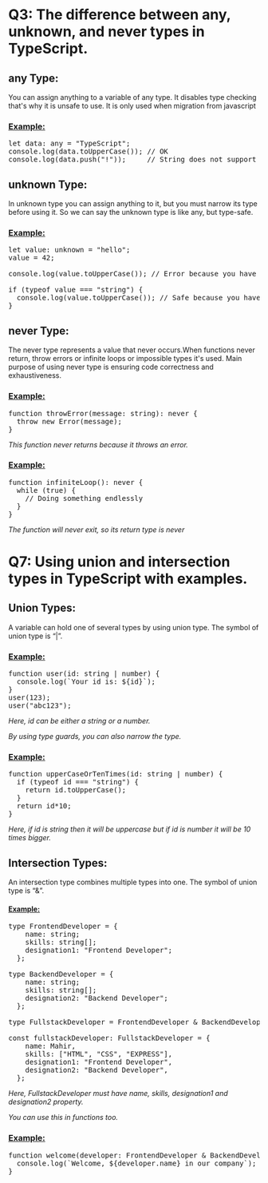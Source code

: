 # **Q3: The difference between any, unknown, and never types in TypeScript.**
## **any Type:**
You can assign anything to a variable of any type. It disables type checking that's why it is unsafe to use. It is only used when migration from javascript
### <ins>Example:</ins>
<pre>let data: any = "TypeScript";
console.log(data.toUpperCase()); // OK
console.log(data.push("!"));     // String does not support push but it will show No error</pre> 

## **unknown Type:**
In unknown type you can assign anything to it, but you must narrow its type before using it. So we can say the unknown type is like any, but type-safe.
### <ins>Example:</ins>
<pre>let value: unknown = "hello";
value = 42;

console.log(value.toUpperCase()); // Error because you have not checked the type first

if (typeof value === "string") {
  console.log(value.toUpperCase()); // Safe because you have checked the type first
}</pre>

## **never Type:**
The never type represents a value that never occurs.When functions never return, throw errors or infinite loops or impossible types it's used. Main purpose of using never type is ensuring code correctness and exhaustiveness.

### <ins>Example:</ins>
<pre>function throwError(message: string): never {
  throw new Error(message);
}</pre>

*This function never returns because it throws an error.*

### <ins>Example:</ins>
<pre>function infiniteLoop(): never {
  while (true) {
    // Doing something endlessly
  }
}</pre>

*The function will never exit, so its return type is never*

# **Q7: Using union and intersection types in TypeScript with examples.**
## **Union Types:**
A variable can hold one of several types by using union type. The symbol of union type is “|”.
### <ins>Example:</ins>
<pre>function user(id: string | number) {
  console.log(`Your id is: ${id}`);
}
user(123);
user("abc123");</pre>

*Here, id can be either a string or a number.*

*By using type guards, you can also narrow the type.*
### <ins>Example:</ins>
<pre>function upperCaseOrTenTimes(id: string | number) {
  if (typeof id === "string") {
    return id.toUpperCase(); 
  }
  return id*10;     
}</pre>

*Here, if id is string then it will be uppercase but if id is number it will be 10 times bigger.*


## **Intersection Types:**
An intersection type combines multiple types into one. The symbol of union type is “&”.
#### <ins>Example:</ins>
<pre>type FrontendDeveloper = {
    name: string;
    skills: string[];
    designation1: "Frontend Developer";
  };

type BackendDeveloper = {
    name: string;
    skills: string[];
    designation2: "Backend Developer";
  };

type FullstackDeveloper = FrontendDeveloper & BackendDeveloper;

const fullstackDeveloper: FullstackDeveloper = {
    name: Mahir,
    skills: ["HTML", "CSS", "EXPRESS"],
    designation1: "Frontend Developer",
    designation2: "Backend Developer",
  };</pre>
*Here, FullstackDeveloper must have name, skills, designation1 and designation2 property.*

*You can use this in functions too.*
### <ins>Example:</ins>
<pre>function welcome(developer: FrontendDeveloper & BackendDeveloper) {
  console.log(`Welcome, ${developer.name} in our company`);
}</pre>




